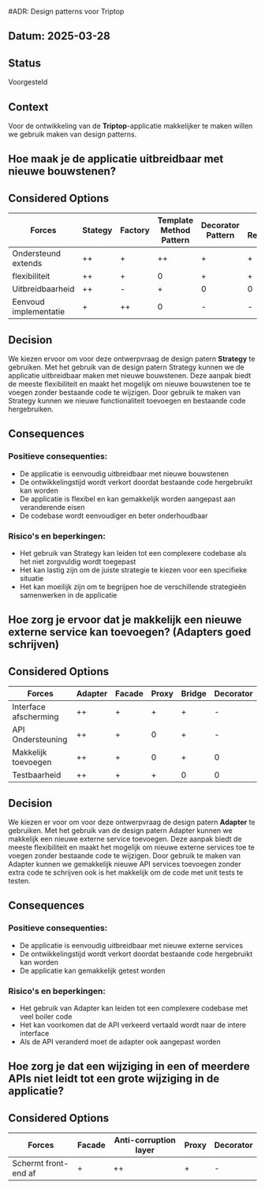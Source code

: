 #ADR: Design patterns voor Triptop
## Datum: 2025-03-28

## Status
Voorgesteld

## Context
Voor de ontwikkeling van de **Triptop**-applicatie makkelijker te maken willen we gebruik maken van design patterns.
## Hoe maak je de applicatie uitbreidbaar met nieuwe bouwstenen?
## Considered Options 
| Forces                | Stategy | Factory | Template Method Pattern |Decorator Pattern|Chain of Responsibility|State Pattern|Command Pattern|
|-----------------------|---|---------|------------------------|---|---|---|---|
| Ondersteund extends   |++|+|++|+|+|+|0| 
| flexibiliteit         |++| +|0|+|+|+|+|
| Uitbreidbaarheid      |++|-|+|0|0|0|-|
| Eenvoud implementatie |+|++|0|-|-|-|-|


## Decision
We kiezen ervoor om voor deze ontwerpvraag de design patern **Strategy** te gebruiken. Met het gebruik van de design patern Strategy kunnen we de applicatie uitbreidbaar maken met nieuwe bouwstenen. Deze aanpak biedt de meeste flexibiliteit en maakt het mogelijk om nieuwe bouwstenen toe te voegen zonder bestaande code te wijzigen. Door gebruik te maken van Strategy kunnen we nieuwe functionaliteit toevoegen en bestaande code hergebruiken.
## Consequences
### Positieve consequenties:
- De applicatie is eenvoudig uitbreidbaar met nieuwe bouwstenen
- De ontwikkelingstijd wordt verkort doordat bestaande code hergebruikt kan worden
- De applicatie is flexibel en kan gemakkelijk worden aangepast aan veranderende eisen
- De codebase wordt eenvoudiger en beter onderhoudbaar

### Risico's en beperkingen:
- Het gebruik van Strategy kan leiden tot een complexere codebase als het niet zorgvuldig wordt toegepast
- Het kan lastig zijn om de juiste strategie te kiezen voor een specifieke situatie
- Het kan moeilijk zijn om te begrijpen hoe de verschillende strategieën samenwerken in de applicatie


## Hoe zorg je ervoor dat je makkelijk een nieuwe externe service kan toevoegen? (Adapters goed schrijven)

## Considered Options

| Forces                | Adapter | Facade | Proxy | Bridge | Decorator |
|-----------------------|---|---------|-------|--------|-----------|
| Interface afscherming |++|+| +     | +      | -         |
| API Ondersteuning     |++|+| 0     | +      | -         |
| Makkelijk toevoegen   |++|+| 0     | +      | 0         |
|Testbaarheid           |++|+| +     | 0      | 0         |

## Decision
We kiezen er voor om voor deze ontwerpvraag de design patern **Adapter** te gebruiken. Met het gebruik van de design patern Adapter kunnen we makkelijk een nieuwe externe service toevoegen. Deze aanpak biedt de meeste flexibiliteit en maakt het mogelijk om nieuwe externe services toe te voegen zonder bestaande code te wijzigen. Door gebruik te maken van Adapter kunnen we gemakkelijk nieuwe API services toevoegen zonder extra code te schrijven ook is het makkelijk om de code met unit tests te testen.

## Consequences
### Positieve consequenties:
- De applicatie is eenvoudig uitbreidbaar met nieuwe externe services
- De ontwikkelingstijd wordt verkort doordat bestaande code hergebruikt kan worden
- De applicatie kan gemakkelijk getest worden
### Risico's en beperkingen:
- Het gebruik van Adapter kan leiden tot een complexere codebase met veel boiler code
- Het kan voorkomen dat de API verkeerd vertaald wordt naar de intere interface
- Als de API veranderd moet de adapter ook aangepast worden

## Hoe zorg je dat een wijziging in een of meerdere APIs niet leidt tot een grote wijziging in de applicatie?

## Considered Options
| Forces               |Facade|Anti-corruption layer|Proxy|Decorator|
|----------------------|------|---------------------|-----|---------|
| Schermt front-end af |+|++|+|-|

